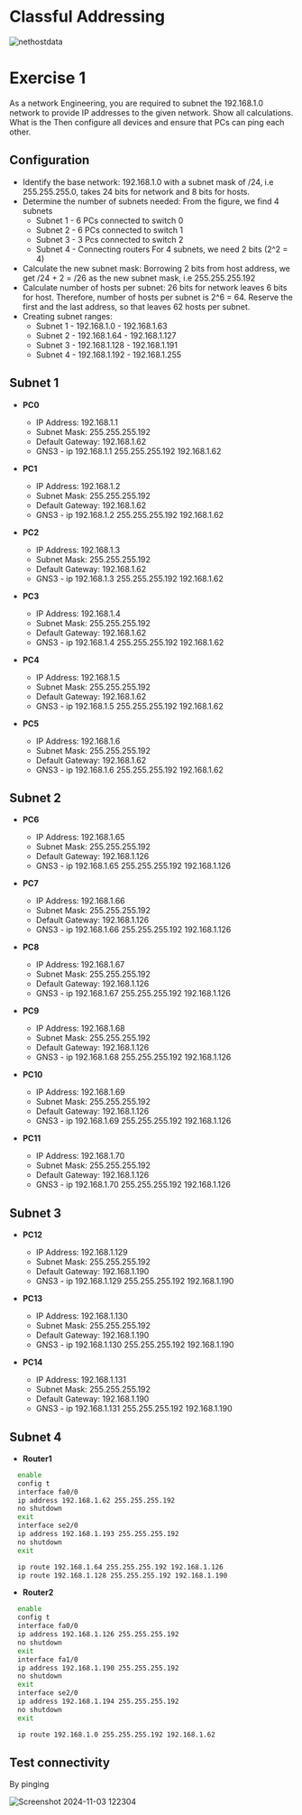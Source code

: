 # Classful Addressing
![nethostdata](https://github.com/user-attachments/assets/692a7146-7afb-476b-8533-c1f47e88fbaf)

# Exercise 1

As a network Engineering, you are required to subnet the 192.168.1.0 network to provide IP addresses 
to the given network. Show all calculations. What is the  Then configure all devices and ensure that 
PCs can ping each other.    

## Configuration

- Identify the base network:
  192.168.1.0 with a subnet mask of /24, i.e 255.255.255.0, takes 24 bits for network and 8 bits for hosts.
- Determine the number of subnets needed: 
  From the figure, we find 4 subnets
  - Subnet 1 - 6 PCs connected to switch 0
  - Subnet 2 - 6 PCs connected to switch 1
  - Subnet 3 - 3 Pcs connected to switch 2
  - Subnet 4 - Connecting routers
  For 4 subnets, we need 2 bits (2^2 = 4)
- Calculate the new subnet mask:
  Borrowing 2 bits from host address, we get /24 + 2 = /26 as the new subnet mask, i.e 255.255.255.192 
- Calculate number of hosts per subnet:
  26 bits for network leaves 6 bits for host.
  Therefore, number of hosts per subnet is 2^6 = 64.
  Reserve the first and the last address, so that leaves 62 hosts per subnet.
- Creating subnet ranges:
  - Subnet 1 - 192.168.1.0 - 192.168.1.63
  - Subnet 2 - 192.168.1.64 - 192.168.1.127
  - Subnet 3 - 192.168.1.128 - 192.168.1.191
  - Subnet 4 - 192.168.1.192 - 192.168.1.255

## Subnet 1

- **PC0**
  - IP Address: 192.168.1.1
  - Subnet Mask: 255.255.255.192
  - Default Gateway:  192.168.1.62
  - GNS3 -  ip 192.168.1.1 255.255.255.192 192.168.1.62

- **PC1**
  - IP Address: 192.168.1.2
  - Subnet Mask: 255.255.255.192
  - Default Gateway:  192.168.1.62
  - GNS3 -  ip 192.168.1.2 255.255.255.192 192.168.1.62

- **PC2**
  - IP Address: 192.168.1.3
  - Subnet Mask: 255.255.255.192
  - Default Gateway:  192.168.1.62
  - GNS3 -  ip 192.168.1.3 255.255.255.192 192.168.1.62

- **PC3**
  - IP Address: 192.168.1.4
  - Subnet Mask: 255.255.255.192
  - Default Gateway:  192.168.1.62
  - GNS3 -  ip 192.168.1.4 255.255.255.192 192.168.1.62

- **PC4**
  - IP Address: 192.168.1.5
  - Subnet Mask: 255.255.255.192
  - Default Gateway:  192.168.1.62
  - GNS3 -  ip 192.168.1.5 255.255.255.192 192.168.1.62

- **PC5**
  - IP Address: 192.168.1.6
  - Subnet Mask: 255.255.255.192
  - Default Gateway:  192.168.1.62
  - GNS3 -  ip 192.168.1.6 255.255.255.192 192.168.1.62

## Subnet 2

- **PC6**
  - IP Address: 192.168.1.65
  - Subnet Mask: 255.255.255.192
  - Default Gateway:  192.168.1.126
  - GNS3 - ip 192.168.1.65 255.255.255.192 192.168.1.126

- **PC7**
  - IP Address: 192.168.1.66
  - Subnet Mask: 255.255.255.192
  - Default Gateway:  192.168.1.126
  - GNS3 - ip 192.168.1.66 255.255.255.192 192.168.1.126

- **PC8**
  - IP Address: 192.168.1.67
  - Subnet Mask: 255.255.255.192
  - Default Gateway:  192.168.1.126
  - GNS3 - ip 192.168.1.67 255.255.255.192 192.168.1.126

- **PC9**
  - IP Address: 192.168.1.68
  - Subnet Mask: 255.255.255.192
  - Default Gateway:  192.168.1.126
  - GNS3 - ip 192.168.1.68 255.255.255.192 192.168.1.126

- **PC10**
  - IP Address: 192.168.1.69
  - Subnet Mask: 255.255.255.192
  - Default Gateway:  192.168.1.126
  - GNS3 - ip 192.168.1.69 255.255.255.192 192.168.1.126

- **PC11**
  - IP Address: 192.168.1.70
  - Subnet Mask: 255.255.255.192
  - Default Gateway:  192.168.1.126
  - GNS3 - ip 192.168.1.70 255.255.255.192 192.168.1.126

## Subnet 3

- **PC12**
  - IP Address: 192.168.1.129
  - Subnet Mask: 255.255.255.192
  - Default Gateway:  192.168.1.190
  - GNS3 - ip 192.168.1.129 255.255.255.192 192.168.1.190

- **PC13**
  - IP Address: 192.168.1.130
  - Subnet Mask: 255.255.255.192
  - Default Gateway:  192.168.1.190
  - GNS3 - ip 192.168.1.130 255.255.255.192 192.168.1.190

- **PC14**
  - IP Address: 192.168.1.131
  - Subnet Mask: 255.255.255.192
  - Default Gateway:  192.168.1.190
  - GNS3 - ip 192.168.1.131 255.255.255.192 192.168.1.190

## Subnet 4

- **Router1**
```bash
  enable
  config t
  interface fa0/0
  ip address 192.168.1.62 255.255.255.192
  no shutdown
  exit
  interface se2/0
  ip address 192.168.1.193 255.255.255.192
  no shutdown
  exit

  ip route 192.168.1.64 255.255.255.192 192.168.1.126
  ip route 192.168.1.128 255.255.255.192 192.168.1.190
```
- **Router2**
```bash
  enable
  config t
  interface fa0/0
  ip address 192.168.1.126 255.255.255.192
  no shutdown
  exit
  interface fa1/0
  ip address 192.168.1.190 255.255.255.192
  no shutdown
  exit
  interface se2/0
  ip address 192.168.1.194 255.255.255.192
  no shutdown
  exit

  ip route 192.168.1.0 255.255.255.192 192.168.1.62
```

## Test connectivity
By pinging

![Screenshot 2024-11-03 122304](https://github.com/user-attachments/assets/855194c8-d308-49d1-b678-4823b0f509ab)